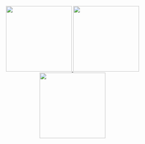 <div align="center">
  <a href="https://github.com/alehxalves">
  <img height="180em" src="https://github-readme-stats.vercel.app/api?username=alehxalves&show_icons=true&theme=dark&include_all_commits=true&count_private=true"/>
  <img height="180em" src="https://github-readme-stats.vercel.app/api/top-langs/?username=alehxalves&layout=compact&langs_count=7&theme=dark"/>
   <div align="center">
    <a href="https://github.com/Alehxalves/NodeJs">
    <img height ="180em" src="https://github-readme-stats.vercel.app/api/pin/?username=alehxalves&repo=NodeJs-readme-status&theme=dark"</>
      </div>
</div>



